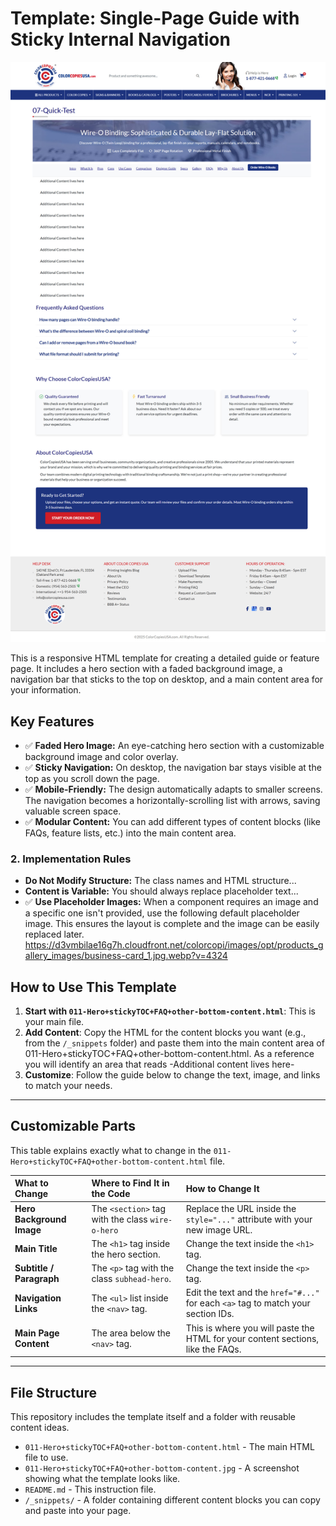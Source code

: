 # Template: Single-Page Guide with Sticky Internal Navigation

![Template Preview](Hero+TOC+FAQ/011-Hero+stickyTOC+FAQ+other-bottom-content.jpg)

This is a responsive HTML template for creating a detailed guide or feature page. It includes a hero section with a faded background image, a navigation bar that sticks to the top on desktop, and a main content area for your information.

## Key Features

- ✅ **Faded Hero Image:** An eye-catching hero section with a customizable background image and color overlay.
- ✅ **Sticky Navigation:** On desktop, the navigation bar stays visible at the top as you scroll down the page.
- ✅ **Mobile-Friendly:** The design automatically adapts to smaller screens. The navigation becomes a horizontally-scrolling list with arrows, saving valuable screen space.
- ✅ **Modular Content:** You can add different types of content blocks (like FAQs, feature lists, etc.) into the main content area.

### 2. Implementation Rules
- **Do Not Modify Structure:** The class names and HTML structure...
- **Content is Variable:** You should always replace placeholder text...
- ✅ **Use Placeholder Images:** When a component requires an image and a specific one isn't provided, use the following default placeholder image. This ensures the layout is complete and the image can be easily replaced later.
https://d3vmbilae16g7h.cloudfront.net/colorcopi/images/opt/products_gallery_images/business-card_1.jpg.webp?v=4324



## How to Use This Template

1.  **Start with `011-Hero+stickyTOC+FAQ+other-bottom-content.html`**: This is your main file.
2.  **Add Content**: Copy the HTML for the content blocks you want (e.g., from the `/_snippets` folder) and paste them into the main content area of 011-Hero+stickyTOC+FAQ+other-bottom-content.html. As a reference you will identify an area that reads -Additional content lives here-
3.  **Customize**: Follow the guide below to change the text, image, and links to match your needs.

---

## Customizable Parts

This table explains exactly what to change in the `011-Hero+stickyTOC+FAQ+other-bottom-content.html` file.

| What to Change | Where to Find It in the Code | How to Change It |
| :--- | :--- | :--- |
| **Hero Background Image** | The `<section>` tag with the class `wire-o-hero` | Replace the URL inside the `style="..."` attribute with your new image URL. |
| **Main Title** | The `<h1>` tag inside the hero section. | Change the text inside the `<h1>` tag. |
| **Subtitle / Paragraph**| The `<p>` tag with the class `subhead-hero`.| Change the text inside the `<p>` tag. |
| **Navigation Links** | The `<ul>` list inside the `<nav>` tag. | Edit the text and the `href="#..."` for each `<a>` tag to match your section IDs. |
| **Main Page Content** | The area below the `<nav>` tag. | This is where you will paste the HTML for your content sections, like the FAQs. |

---

## File Structure

This repository includes the template itself and a folder with reusable content ideas.


- `011-Hero+stickyTOC+FAQ+other-bottom-content.html` - The main HTML file to use.
- `011-Hero+stickyTOC+FAQ+other-bottom-content.jpg` - A screenshot showing what the template looks like.
- `README.md` - This instruction file.
- `/_snippets/` - A folder containing different content blocks you can copy and paste into your page.

